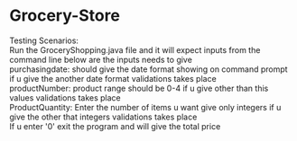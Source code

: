 # Grocery-Store
Testing Scenarios:  
Run the GroceryShopping.java file and it will expect inputs from the command line below are the inputs needs to give  
purchasingdate: should give the date format showing on command prompt if u give the another date format validations takes place  
productNumber: product range should be 0-4 if u give other than this values validations takes place  
ProductQuantity: Enter the number of items u want give only integers if u give the other that integers validations takes place  
If u enter '0' exit the program and will give the total price   

